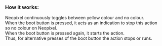 ### How it works:

Neopixel continuously toggles between yellow colour and no colour. \
When the boot button is pressed, it acts as an indication to stop this action so no colour on Neopixel. \
When the boot button is pressed again, it starts the action. \
Thus, for alternative presses of the boot button the action stops or runs.
